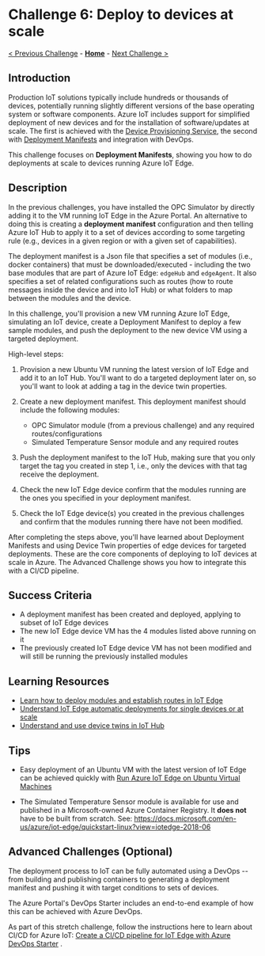 # Challenge 6: Deploy to devices at scale

[< Previous Challenge](./Challenge-05.md) - **[Home](../README.md)** - [Next Challenge >](./Challenge-07.md)


## Introduction

Production IoT solutions typically include hundreds or thousands of devices, potentially running slightly different versions of the base operating system or software components. Azure IoT includes support for simplified deployment of new devices and for the installation of software/updates at scale. The first is achieved with the [Device Provisioning Service](https://docs.microsoft.com/en-us/azure/iot-dps/), the second with [Deployment Manifests](https://docs.microsoft.com/en-us/azure/iot-edge/module-deployment-monitoring?view=iotedge-2018-06) and integration with DevOps.

This challenge focuses on **Deployment Manifests**, showing you how to do deployments at scale to devices running Azure IoT Edge.

## Description

In the previous challenges, you have installed the OPC Simulator by directly adding it to the VM running IoT Edge in the Azure Portal. An alternative to doing this is creating a **deployment manifest** configuration and then telling Azure IoT Hub to apply it to a set of devices according to some targeting rule (e.g., devices in a given region or with a given set of capabilities).

The deployment manifest is a Json file that specifies a set of modules (i.e., docker containers) that must be downloaded/executed - including the two base modules that are part of Azure IoT Edge: `edgeHub` and `edgeAgent`. It also specifies a set of related configurations such as routes (how to route messages inside the device and into IoT Hub) or what folders to map between the modules and the device.

In this challenge, you'll provision a new VM running Azure IoT Edge, simulating an IoT device, create a Deployment Manifest to deploy a few sample modules, and push the deployment to the new device VM using a targeted deployment.

High-level steps:

1. Provision a new Ubuntu VM running the latest version of IoT Edge and add it to an IoT Hub. You'll want to do a targeted deployment later on, so you'll want to look at adding a tag in the device twin properties.

1. Create a new deployment manifest. This deployment manifest should include the following modules:

    - OPC Simulator module (from a previous challenge) and any required routes/configurations
    - Simulated Temperature Sensor module and any required routes

1. Push the deployment manifest to the IoT Hub, making sure that you only target the tag you created in step 1, i.e., only the devices with that tag receive the deployment.

1. Check the new IoT Edge device confirm that the modules running are the ones you specified in your deployment manifest.

1. Check the IoT Edge device(s) you created in the previous challenges and confirm that the modules running there have not been modified.

After completing the steps above, you'll have learned about Deployment Manifests and using Device Twin properties of edge devices for targeted deployments. These are the core components of deploying to IoT devices at scale in Azure. The Advanced Challenge shows you how to integrate this with a CI/CD pipeline.

## Success Criteria

- A deployment manifest has been created and deployed, applying to subset of IoT Edge devices
- The new IoT Edge device VM has the 4 modules listed above running on it
- The previously created IoT Edge device VM has not been modified and will still be running the previously installed modules

## Learning Resources

- [Learn how to deploy modules and establish routes in IoT Edge](https://docs.microsoft.com/en-us/azure/iot-edge/module-composition?view=iotedge-2018-06)
- [Understand IoT Edge automatic deployments for single devices or at scale](https://docs.microsoft.com/en-us/azure/iot-edge/module-deployment-monitoring?view=iotedge-2018-06)
- [Understand and use device twins in IoT Hub](https://docs.microsoft.com/en-us/azure/iot-hub/iot-hub-devguide-device-twins?view=iotedge-2018-06)

## Tips

- Easy deployment of an Ubuntu VM with the latest version of IoT Edge can be achieved quickly with [Run Azure IoT Edge on Ubuntu Virtual Machines](https://docs.microsoft.com/en-us/azure/iot-edge/how-to-install-iot-edge-ubuntuvm?view=iotedge-2018-06)

- The Simulated Temperature Sensor module is available for use and published in a Microsoft-owned Azure Container Registry. It **does not** have to be built from scratch. See: <https://docs.microsoft.com/en-us/azure/iot-edge/quickstart-linux?view=iotedge-2018-06>

## Advanced Challenges (Optional)

The deployment process to IoT can be fully automated using a DevOps -- from building and publishing containers to generating a deployment manifest and pushing it with target conditions to sets of devices.

The Azure Portal's DevOps Starter includes an end-to-end example of how this can be achieved with Azure DevOps.

As part of this stretch challenge, follow the instructions here to learn about CI/CD for Azure IoT: [Create a CI/CD pipeline for IoT Edge with Azure DevOps Starter](https://docs.microsoft.com/en-us/azure/iot-edge/how-to-devops-starter?view=iotedge-2018-06) .
